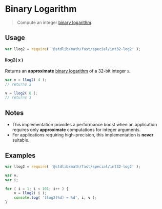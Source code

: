 # Binary Logarithm

> Compute an integer [binary logarithm][binary-logarithm].


<section class="intro">

</section>

<!-- /.intro -->


<section class="usage">

## Usage

``` javascript
var llog2 = require( '@stdlib/math/fast/special/int32-log2' );
```

#### llog2( x )

Returns an __approximate__ [binary logarithm][binary-logarithm] of a 32-bit integer `x`.

``` javascript
var v = llog2( 4 );
// returns 2

v = llog2( 8 );
// returns 3
```

</section>

<!-- /.usage -->


<section class="notes">

## Notes

* This implementation provides a performance boost when an application requires only __approximate__ computations for integer arguments.
* For applications requiring high-precision, this implementation is __never__ suitable.

</section>

<!-- /.notes -->


<section class="examples">

## Examples

``` javascript
var llog2 = require( '@stdlib/math/fast/special/int32-log2' );

var v;
var i;

for ( i = 1; i < 101; i++ ) {
    v = llog2( i );
    console.log( 'llog2(%d) ≈ %d', i, v );
}
```

</section>

<!-- /.examples -->


<section class="links">

[binary-logarithm]: https://en.wikipedia.org/wiki/Binary_logarithm

</section>

<!-- /.links -->
